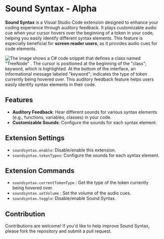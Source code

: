 # Sound Syntax - Alpha

**Sound Syntax** is a Visual Studio Code extension designed to enhance your coding experience through auditory feedback. It plays customizable audio cue when your cursor hovers over the beginning of a token in your code, helping you easily identify different syntax elements. This feature is especially beneficial for **screen reader users**, as it provides audio cues for code elements.

![The image shows a C# code snippet that defines a class named "TreeNode" . The cursor is positioned at the beginning of the "class"; keyword, which is highlighted. At the bottom of the interface, an informational message labeled "keyword"; indicates the type of token currently being hovered over. This auditory feedback feature helps users easily identify syntax elements in their code.](https://i.imgur.com/YjnxG06.png)

## Features

- **Auditory Feedback**: Hear different sounds for various syntax elements (e.g., functions, variables, classes) in your code.
- **Customizable Sounds**: Configure the sounds for each syntax element.

## Extension Settings

- `soundsyntax.enable`: Disable/enable this extension.
- `soundsyntax.tokenTypes`: Configure the sounds for each syntax element.

## Extension Commands

- `soundsyntax.currentTokenType` : Get the type of the token currently being hovered over.
- `soundsyntax.setVolume` : Set the volume of the audio cues.
- `soundsyntax.toggle`: Disable/enable Sound Syntax.

## Contribution

Contributions are welcome! If you'd like to help improve Sound Syntax, please fork the repository and submit a pull request.
